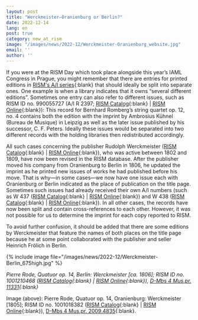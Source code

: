 ```yaml
---
layout: post
title: "Werckmeister—Oranienburg or Berlin?"
date: 2022-12-14
lang: en
post: true
category: new_at_rism
image: "/images/news/2022-12/Werckmeister-Oranienburg_website.jpg"
email: ''
author: ''
---
```


If you were at the RISM Day which took place alongside this year’s IAML Congress in Prague, you might remember that there are entries for printed editions in [RISM's A/I series](/publications.html#series-a-inventories-of-musical-sources){:blank} that should ideally be split into separate ones. One example is when a library indicates that it owns “several different editions”. Sometimes one entry can also refer to different issues, such as RISM ID no. 990055727 (A/I R 2397; [RISM Catalog](https://opac.rism.info/search?id=990055727&View=rism){:blank} \| [RISM Online](https://rism.online/sources/990055727){:blank}): This record for Bernhard Romberg’s string quartet op. 12, no. 4 contains both the edition with the imprint by Ambrosius Kühnel (Bureau de Musique) in Leipzig as well as the later issue published by his successor, C. F. Peters. Ideally these issues would be separated into two different records with the holding libraries then redistributed accordingly.

All such cases concerning the publisher Rudolph Werckmeister ([RISM Catalog](https://opac.rism.info/search?View=rism&id=ks30076960){:blank} \| [RISM Online](https://rism.online/institutions/30076960){:blank}), who was active between 1802 and 1809, have now been revised in the RISM database. After the publisher moved his company from Oranienburg to Berlin in 1806, he updated the imprint as he printed new issues of works he had published before his move. That is why—in some cases—we now have one issue each with Oranienburg or Berlin indicated as the place of publication on the title page. Sometimes such issues had already received their own A/I numbers (such as W 437 ([RISM Catalog](https://opac.rism.info/search?id=990067983&View=rism){:blank} \| [RISM Online](https://rism.online/sources/990067983){:blank}) and W 438 ([RISM Catalog](https://opac.rism.info/search?id=990067984&View=rism){:blank} \| [RISM Online](https://rism.online/sources/990067984){:blank}). In all other cases, the records have now been split and contain cross-references to each other. However, it was not possible for us to determine the imprint for each copy reported to RISM.

To avoid further confusion, it should be added that there are some editions by Werckmeister that feature the names of both places on the title page because he at some point collaborated with the publisher and seller Heinrich Frölich in Berlin.


{% include image file="/images/news/2022-12/Werckmeister-Berlin_675high.jpg" %}

_Pierre Rode, Quatuor op. 14, Berlin: Werckmeister [ca. 1806]; RISM ID no. 1001210468 ([RISM Catalog](https://opac.rism.info/search?id=1001210468&View=rism){:blank} \| [RISM Online](https://rism.online/sources/1001210468){:blank}), [D-Mbs 4 Mus.pr. 11331]((https://mdz-nbn-resolving.de/urn:nbn:de:bvb:12-bsb11145160-0)){:blank}_


Image (above): Pierre Rode, Quatuor op. 14, Oranienburg: Werckmeister [1805]; RISM ID no. 1001018382 ([RISM Catalog](https://opac.rism.info/search?id=1001018382&View=rism){:blank} \| [RISM Online](https://rism.online/sources/1001018382){:blank}), [D-Mbs 4 Mus.pr. 2009.4835](https://mdz-nbn-resolving.de/urn:nbn:de:bvb:12-bsb11141952-3){:blank}.
